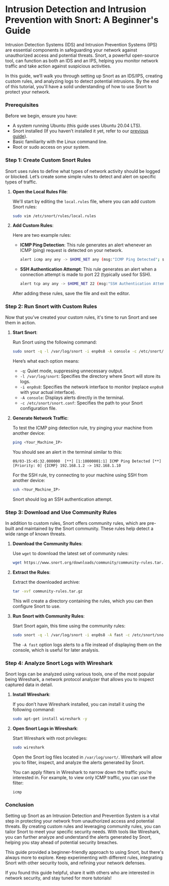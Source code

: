 # Intrusion Detection and Intrusion Prevention with Snort: A Beginner's Guide

Intrusion Detection Systems (IDS) and Intrusion Prevention Systems (IPS) are essential components in safeguarding your network against unauthorized access and potential threats. Snort, a powerful open-source tool, can function as both an IDS and an IPS, helping you monitor network traffic and take action against suspicious activities.

In this guide, we’ll walk you through setting up Snort as an IDS/IPS, creating custom rules, and analyzing logs to detect potential intrusions. By the end of this tutorial, you'll have a solid understanding of how to use Snort to protect your network.

### Prerequisites

Before we begin, ensure you have:
- A system running Ubuntu (this guide uses Ubuntu 20.04 LTS).
- Snort installed (If you haven’t installed it yet, refer to our [previous guide](#)).
- Basic familiarity with the Linux command line.
- Root or sudo access on your system.

### Step 1: Create Custom Snort Rules

Snort uses rules to define what types of network activity should be logged or blocked. Let’s create some simple rules to detect and alert on specific types of traffic.

1. **Open the Local Rules File**:

   We'll start by editing the `local.rules` file, where you can add custom Snort rules:

   ```bash
   sudo vim /etc/snort/rules/local.rules
   ```

2. **Add Custom Rules**:

   Here are two example rules:

   - **ICMP Ping Detection**: This rule generates an alert whenever an ICMP (ping) request is detected on your network.

     ```bash
     alert icmp any any -> $HOME_NET any (msg:"ICMP Ping Detected"; sid:10000001; rev:1;)
     ```

   - **SSH Authentication Attempt**: This rule generates an alert when a connection attempt is made to port 22 (typically used for SSH).

     ```bash
     alert tcp any any -> $HOME_NET 22 (msg:"SSH Authentication Attempt"; sid:10000002; rev:1;)
     ```

   After adding these rules, save the file and exit the editor.

### Step 2: Run Snort with Custom Rules

Now that you’ve created your custom rules, it's time to run Snort and see them in action.

1. **Start Snort**:

   Run Snort using the following command:

   ```bash
   sudo snort -q -l /var/log/snort -i enp0s8 -A console -c /etc/snort/snort.conf
   ```

   Here’s what each option means:
   - `-q`: Quiet mode, suppressing unnecessary output.
   - `-l /var/log/snort`: Specifies the directory where Snort will store its logs.
   - `-i enp0s8`: Specifies the network interface to monitor (replace `enp0s8` with your actual interface).
   - `-A console`: Displays alerts directly in the terminal.
   - `-c /etc/snort/snort.conf`: Specifies the path to your Snort configuration file.

2. **Generate Network Traffic**:

   To test the ICMP ping detection rule, try pinging your machine from another device:

   ```bash
   ping <Your_Machine_IP>
   ```

   You should see an alert in the terminal similar to this:

   ```
   09/03-15:45:32.000000  [**] [1:10000001:1] ICMP Ping Detected [**] [Priority: 0] {ICMP} 192.168.1.2 -> 192.168.1.10
   ```

   For the SSH rule, try connecting to your machine using SSH from another device:

   ```bash
   ssh <Your_Machine_IP>
   ```

   Snort should log an SSH authentication attempt.

### Step 3: Download and Use Community Rules

In addition to custom rules, Snort offers community rules, which are pre-built and maintained by the Snort community. These rules help detect a wide range of known threats.

1. **Download the Community Rules**:

   Use `wget` to download the latest set of community rules:

   ```bash
   wget https://www.snort.org/downloads/community/community-rules.tar.gz
   ```

2. **Extract the Rules**:

   Extract the downloaded archive:

   ```bash
   tar -xvf community-rules.tar.gz
   ```

   This will create a directory containing the rules, which you can then configure Snort to use.

3. **Run Snort with Community Rules**:

   Start Snort again, this time using the community rules:

   ```bash
   sudo snort -q -l /var/log/snort -i enp0s8 -A fast -c /etc/snort/snort.conf
   ```

   The `-A fast` option logs alerts to a file instead of displaying them on the console, which is useful for later analysis.

### Step 4: Analyze Snort Logs with Wireshark

Snort logs can be analyzed using various tools, one of the most popular being Wireshark, a network protocol analyzer that allows you to inspect captured data in detail.

1. **Install Wireshark**:

   If you don’t have Wireshark installed, you can install it using the following command:

   ```bash
   sudo apt-get install wireshark -y
   ```

2. **Open Snort Logs in Wireshark**:

   Start Wireshark with root privileges:

   ```bash
   sudo wireshark
   ```

   Open the Snort log files located in `/var/log/snort/`. Wireshark will allow you to filter, inspect, and analyze the alerts generated by Snort.

   You can apply filters in Wireshark to narrow down the traffic you’re interested in. For example, to view only ICMP traffic, you can use the filter:

   ```
   icmp
   ```

### Conclusion

Setting up Snort as an Intrusion Detection and Prevention System is a vital step in protecting your network from unauthorized access and potential threats. By creating custom rules and leveraging community rules, you can tailor Snort to meet your specific security needs. With tools like Wireshark, you can further analyze and understand the alerts generated by Snort, helping you stay ahead of potential security breaches.

This guide provided a beginner-friendly approach to using Snort, but there's always more to explore. Keep experimenting with different rules, integrating Snort with other security tools, and refining your network defenses.

If you found this guide helpful, share it with others who are interested in network security, and stay tuned for more tutorials!
